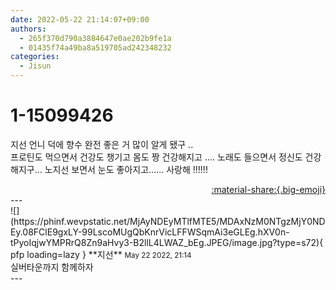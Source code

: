 ```yaml
---
date: 2022-05-22 21:14:07+09:00
authors:
  - 265f370d790a3884647e0ae202b9fe1a
  - 01435f74a49ba8a519705ad242348232
categories:
  - Jisun
---
```


# 1-15099426

<div class="post-container" markdown="1">
<div class="content-container md-sidebar__scrollwrap" markdown="1">

지선 언니 덕에 향수 완전 좋은 거 많이 알게 됐구 ..<br>프로틴도 먹으면서 건강도 챙기고 몸도 짱 건강해지고 .... 노래도 들으면서 정신도 건강해지구... 노지선 보면서 눈도 좋아지고...... 사랑해 !!!!!!

</div>
</div>

<div style="text-align: right;" markdown="1">
<a href="https://weverse.io/fromis9/fanpost/1-15099426" style="text-align: right;">:material-share:{.big-emoji}</a>
</div>
---

<div class="comments-container md-sidebar__scrollwrap" markdown="1">
<div class="comment" markdown="1">
<div class='id-container' markdown="1">
![](https://phinf.wevpstatic.net/MjAyNDEyMTlfMTE5/MDAxNzM0NTgzMjY0NDEy.08FClE9gxLY-99LscoMUgQbKnrVicLFFWSqmAi3eGLEg.hXV0n-tPyoIqjwYMPRrQ8Zn9aHvy3-B2llL4LWAZ_bEg.JPEG/image.jpg?type=s72){ pfp loading=lazy }
**<span class="artist">지선</span>** <small>May 22 2022, 21:14</small><br>
</div>
<div class='comment-body' markdown="1">
실버타운까지 함께하자
</div>
</div>
</div>
---
